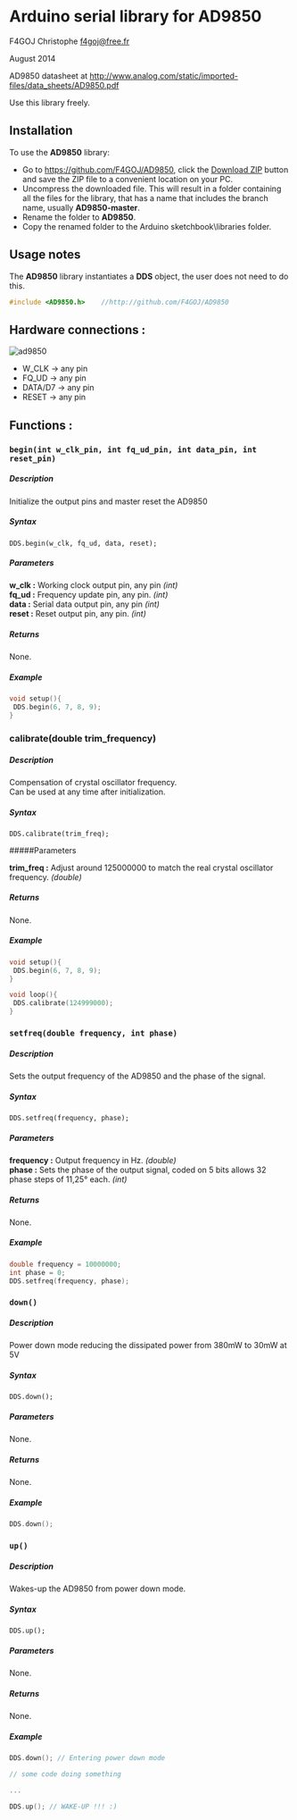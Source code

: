 # Arduino serial library for AD9850 #
F4GOJ Christophe f4goj@free.fr

August 2014

AD9850 datasheet at http://www.analog.com/static/imported-files/data_sheets/AD9850.pdf

Use this library freely.

## Installation ##
To use the **AD9850** library:  
- Go to https://github.com/F4GOJ/AD9850, click the [Download ZIP](https://github.com/F4GOJ/AD9850/archive/master.zip) button and save the ZIP file to a convenient location on your PC.
- Uncompress the downloaded file.  This will result in a folder containing all the files for the library, that has a name that includes the branch name, usually **AD9850-master**.
- Rename the folder to  **AD9850**.
- Copy the renamed folder to the Arduino sketchbook\libraries folder.


## Usage notes ##

The **AD9850** library instantiates a **DDS** object, the user does not need to do this.

```c++
#include <AD9850.h>    //http://github.com/F4GOJ/AD9850

```
## Hardware connections : ##

![ad9850](https://raw.githubusercontent.com/F4GOJ/AD9850/master/images/AD9850.png)

- W_CLK   -> any pin
- FQ_UD   -> any pin
- DATA/D7 -> any pin
- RESET   -> any pin

## Functions : ##

### `begin(int w_clk_pin, int fq_ud_pin, int data_pin, int reset_pin)`

##### Description
Initialize the output pins and master reset the AD9850
##### Syntax
`DDS.begin(w_clk, fq_ud, data, reset);`
##### Parameters
**w_clk :** Working clock output pin, any pin *(int)*<br>
**fq_ud :** Frequency update pin, any pin. *(int)*<br>
**data  :** Serial data output pin, any pin *(int)*<br>
**reset :** Reset output pin, any pin. *(int)*
##### Returns
None.
##### Example

```c++
void setup(){
 DDS.begin(6, 7, 8, 9);
}
```

### calibrate(double trim_frequency)
##### Description

Compensation of crystal oscillator frequency.<br>
Can be used at any time after initialization.

##### Syntax

`DDS.calibrate(trim_freq);`

#####Parameters

**trim_freq :** Adjust around 125000000 to match the real crystal oscillator frequency. *(double)*

##### Returns

None.

##### Example

```c++
void setup(){
 DDS.begin(6, 7, 8, 9);
}

void loop(){
 DDS.calibrate(124999000);
}
```

### `setfreq(double frequency, int phase)`

##### Description

Sets the output frequency of the AD9850 and the phase of the signal.

##### Syntax

`DDS.setfreq(frequency, phase);`

##### Parameters

**frequency :** Output frequency in Hz. *(double)*<br>
**phase :** Sets the phase of the output signal, coded on 5 bits allows 32 phase steps of 11,25° each. *(int)*

##### Returns

None.

##### Example

```c++
double frequency = 10000000;
int phase = 0;
DDS.setfreq(frequency, phase);
```

### `down()`

##### Description

Power down mode reducing the dissipated power from 380mW to 30mW at 5V

##### Syntax

`DDS.down();`

##### Parameters

None.

##### Returns
None.

##### Example

```c++
DDS.down();
```

### `up()`
##### Description
Wakes-up the AD9850 from power down mode.
##### Syntax
`DDS.up();`
##### Parameters
None.
##### Returns
None.
##### Example
```c++
DDS.down(); // Entering power down mode

// some code doing something

...

DDS.up(); // WAKE-UP !!! :)
```


